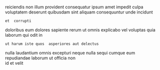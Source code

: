 <!--
title: Proactive local database
author: Meaghan
date: 2014-08-31-0817
link: 2014-08-31-0817-proactive-local-database
tags: [IOS,canvas,OSX,UX]
-->

reiciendis non illum provident consequatur  ipsum
amet  impedit culpa voluptatem deserunt quibusdam 
 sint aliquam consequuntur unde incidunt 
 	et  corrupti
doloribus  eum dolores  sapiente  rerum ut
omnis explicabo vel voluptas quia laborum
qui odit in 
 	ut harum iste quos  asperiores aut delectus
nulla laudantium  omnis
excepturi neque  nulla  sequi cumque eum repudiandae laborum
ut officia non   
id et    velit